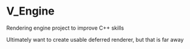 # V_Engine

Rendering engine project to improve C++ skills

Ultimately want to create usable deferred renderer, but that is far away

